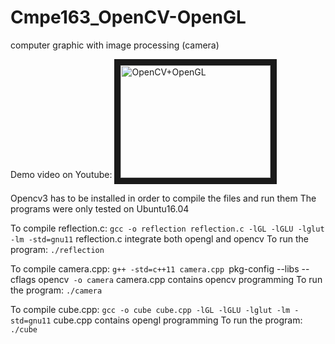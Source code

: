 # Cmpe163_OpenCV-OpenGL
computer graphic with image processing (camera)

Demo video on Youtube:
<a href="http://www.youtube.com/watch?feature=player_embedded&v=FasX8Iwam7k
" target="_blank"><img src="http://img.youtube.com/vi/FasX8Iwam7k/0.jpg" 
alt="OpenCV+OpenGL" width="240" height="180" border="10" /></a>

Opencv3 has to be installed in order to compile the files and run them
The programs were only tested on Ubuntu16.04

To compile reflection.c:
	`gcc -o reflection reflection.c -lGL -lGLU -lglut -lm -std=gnu11`
reflection.c integrate both opengl and opencv
To run the program:
	`./reflection`

To compile camera.cpp:
	`g++ -std=c++11 camera.cpp `pkg-config --libs --cflags opencv` -o camera`
camera.cpp contains opencv programming
To run the program:
	`./camera`

To compile cube.cpp:
	`gcc -o cube cube.cpp -lGL -lGLU -lglut -lm -std=gnu11`
cube.cpp contains opengl programming
To run the program:
	`./cube`


